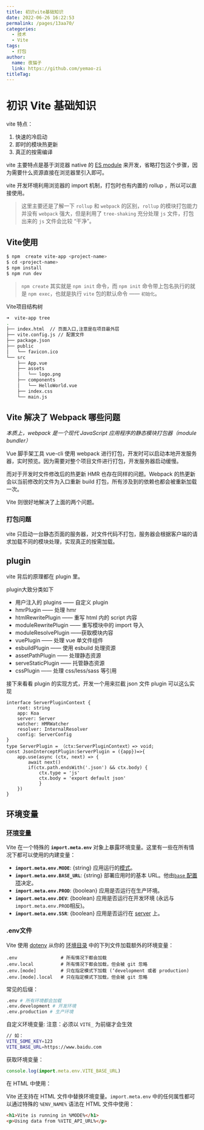 ```yaml
---
title: 初识vite基础知识
date: 2022-06-26 16:22:53
permalink: /pages/13aa70/
categories:
  - 技术
  - Vite
tags:
  - 打包
author: 
  name: 夜猫子
  link: https://github.com/yemao-zi
titleTag: 
---
```

# 初识 Vite 基础知识

vite 特点：

1. 快速的冷启动
2. 即时的模块热更新
3. 真正的按需编译

vite 主要特点是基于浏览器 native 的 [ES module](https://developer.mozilla.org/en-US/docs/Web/JavaScript/Reference/Statements/import) 来开发，省略打包这个步骤，因为需要什么资源直接在浏览器里引入即可。

vite 开发环境利用浏览器的 import 机制，打包时也有内置的 rollup ，所以可以直接使用。

> 这里主要还是了解一下 `rollup` 和 `webpack` 的区别，`rollup` 的模块打包能力并没有 `webpack` 强大，但是利用了 `tree-shaking` 充分处理 `js` 文件，打包出来的 `js` 文件会比较 “干净”。

## Vite使用

```sh
$ npm  create vite-app <project-name>
$ cd <project-name>
$ npm install
$ npm run dev
```

> `npm create` 其实就是 `npm init` 命令，而 `npm init` 命令带上包名执行的就是 `npm exec`，也就是执行 `vite` 包的默认命令 —— `初始化`。

Vite项目结构树

```sh
➜  vite-app tree
.
├── index.html  // 页面入口,注意是在项目最外层
├── vite.config.js // 配置文件
├── package.json
├── public
│   └── favicon.ico
└── src
    ├── App.vue
    ├── assets
    │   └── logo.png
    ├── components
    │   └── HelloWorld.vue
    ├── index.css
    └── main.js
```

## Vite 解决了 Webpack 哪些问题

*本质上，webpack 是一个现代 JavaScript 应用程序的静态模块打包器（module bundler）*



Vue 脚手架工具 vue-cli 使用 webpack 进行打包，开发时可以启动本地开发服务器，实时预览。因为需要对整个项目文件进行打包，开发服务器启动缓慢。



而对于开发时文件修改后的热更新 HMR 也存在同样的问题。Webpack 的热更新会以当前修改的文件为入口重新 build 打包，所有涉及到的依赖也都会被重新加载一次。

Vite 则很好地解决了上面的两个问题。



### 打包问题

vite 只启动一台静态页面的服务器，对文件代码不打包，服务器会根据客户端的请求加载不同的模块处理，实现真正的按需加载。

## plugin

vite 背后的原理都在 plugin 里。

plugin大致分类如下

- 用户注入的 plugins —— 自定义 plugin
- hmrPlugin —— 处理 hmr
- htmlRewritePlugin —— 重写 html 内的 script 内容
- moduleRewritePlugin —— 重写模块中的 import 导入
- moduleResolvePlugin ——获取模块内容
- vuePlugin —— 处理 vue 单文件组件
- esbuildPlugin —— 使用 esbuild 处理资源
- assetPathPlugin —— 处理静态资源
- serveStaticPlugin —— 托管静态资源
- cssPlugin —— 处理 css/less/sass 等引用

接下来看看 plugin 的实现方式，开发一个用来拦截 json 文件 plugin 可以这么实现

```tsx
interface ServerPluginContext {
	root: string
	app: Koa
	server: Server
	watcher: HMRWatcher
	resolver: InternalResolver
	config: ServerConfig
}
type ServerPlugin = （ctx:ServerPluginContext）=> void;
const JsonInterceptPlugin:ServerPlugin = ({app})=>{
	app.use(async (ctx, next) => {
		await next()
		if(ctx.path.endsWith('.json') && ctx.body) {
			ctx.type = 'js'
			ctx.body = 'export default json'
			}
	})
}
```

## 环境变量

### [环境变量](https://cn.vitejs.dev/guide/env-and-mode.html#env-variables)

Vite 在一个特殊的 **`import.meta.env`** 对象上暴露环境变量。这里有一些在所有情况下都可以使用的内建变量：

- **`import.meta.env.MODE`**: {string} 应用运行的[模式](https://cn.vitejs.dev/guide/env-and-mode.html#modes)。
- **`import.meta.env.BASE_URL`**: {string} 部署应用时的基本 URL。他由[`base` 配置项](https://cn.vitejs.dev/config/shared-options.html#base)决定。
- **`import.meta.env.PROD`**: {boolean} 应用是否运行在生产环境。
- **`import.meta.env.DEV`**: {boolean} 应用是否运行在开发环境 (永远与 `import.meta.env.PROD`相反)。
- **`import.meta.env.SSR`**: {boolean} 应用是否运行在 [server](https://cn.vitejs.dev/guide/ssr.html#conditional-logic) 上。

### .env文件

Vite 使用 [dotenv](https://github.com/motdotla/dotenv) 从你的 [环境目录](https://cn.vitejs.dev/config/shared-options.html#envdir) 中的下列文件加载额外的环境变量：

```
.env                # 所有情况下都会加载
.env.local          # 所有情况下都会加载，但会被 git 忽略
.env.[mode]         # 只在指定模式下加载 (‘development 或者 production)
.env.[mode].local   # 只在指定模式下加载，但会被 git 忽略
```

常见的后缀：

```bash
.env # 所有环境都会加载
.env.development # 开发环境
.env.production # 生产环境
```

自定义环境变量:
注意：必须以 `VITE_` 为前缀才会生效

```bash
// 如：
VITE_SOME_KEY=123
VITE_BASE_URL=https://www.baidu.com
```

获取环境变量：

```js
console.log(import.meta.env.VITE_BASE_URL)
```

在 HTML 中使用：

Vite 还支持在 HTML 文件中替换环境变量。`import.meta.env` 中的任何属性都可以通过特殊的 `%ENV_NAME%` 语法在 HTML 文件中使用：

```html
<h1>Vite is running in %MODE%</h1>
<p>Using data from %VITE_API_URL%</p>
```

